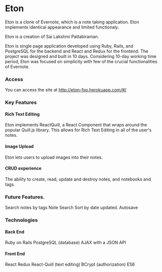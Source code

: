 # Eton

Eton is a clone of Evernote, which is a note taking application. Eton implements identical appearance and limited functionaly. 

Eton is a creation of Sai Lakshmi Pattabiraman.

Eton is single page application developed using Ruby, Rails, and PostgreSQL for the backend and React and Redux for the frontend. The project was designed and built in 10 days. Considering 10-day working time period, Eton was focused on simplicity with few of the crucial functionalities of Evernote. 

### Access

You can access the site at http://eton-fsp.herokuapp.com/#/

### Key Features

#### Rich Text Editing
Eton implements ReactQuill, a React Component that wraps around the popular Quill.js library. This allows for Rich Text Editing in all of the user's notes.

#### Image Upload
Eton lets users to upload images into their notes.

#### CRUD experience
The ability to create, read, update and destroy notes, and notebooks and tags.

### Future Features.
Search notes by tags
Note Search
Sort by date updated.
Autosave 

### Technologies

#### Back End
Ruby on Rails
PostgreSQL (database)
AJAX with a JSON API
#### Front End
React
Redux
React-Quill (text editing)
BCrypt (authorization)
ES6


